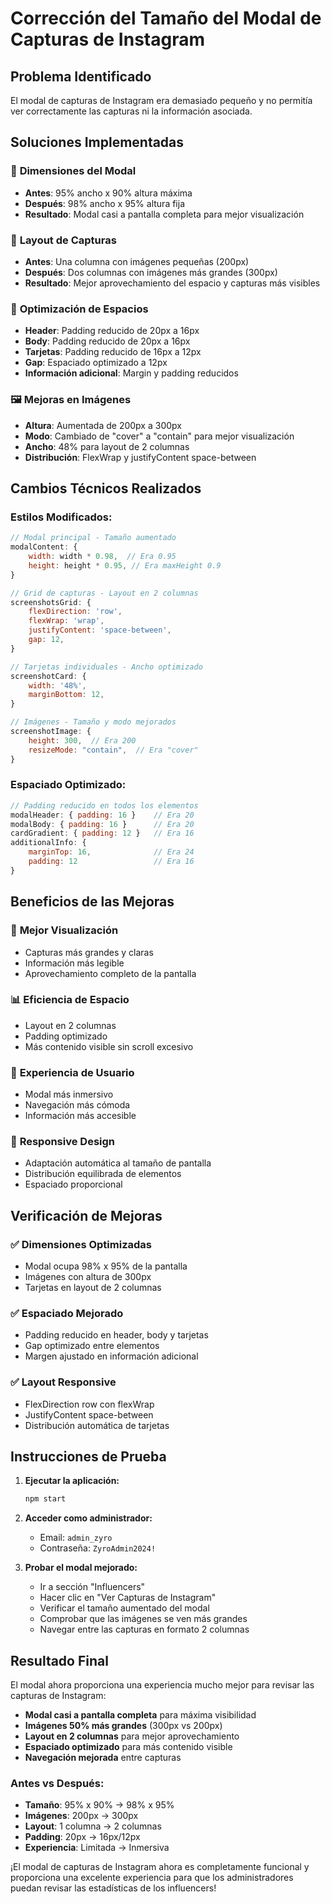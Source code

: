 # Corrección del Tamaño del Modal de Capturas de Instagram

## Problema Identificado
El modal de capturas de Instagram era demasiado pequeño y no permitía ver correctamente las capturas ni la información asociada.

## Soluciones Implementadas

### 🔧 **Dimensiones del Modal**
- **Antes**: 95% ancho x 90% altura máxima
- **Después**: 98% ancho x 95% altura fija
- **Resultado**: Modal casi a pantalla completa para mejor visualización

### 📱 **Layout de Capturas**
- **Antes**: Una columna con imágenes pequeñas (200px)
- **Después**: Dos columnas con imágenes más grandes (300px)
- **Resultado**: Mejor aprovechamiento del espacio y capturas más visibles

### 🎨 **Optimización de Espacios**
- **Header**: Padding reducido de 20px a 16px
- **Body**: Padding reducido de 20px a 16px  
- **Tarjetas**: Padding reducido de 16px a 12px
- **Gap**: Espaciado optimizado a 12px
- **Información adicional**: Margin y padding reducidos

### 🖼️ **Mejoras en Imágenes**
- **Altura**: Aumentada de 200px a 300px
- **Modo**: Cambiado de "cover" a "contain" para mejor visualización
- **Ancho**: 48% para layout de 2 columnas
- **Distribución**: FlexWrap y justifyContent space-between

## Cambios Técnicos Realizados

### Estilos Modificados:

```javascript
// Modal principal - Tamaño aumentado
modalContent: {
    width: width * 0.98,  // Era 0.95
    height: height * 0.95, // Era maxHeight 0.9
}

// Grid de capturas - Layout en 2 columnas
screenshotsGrid: {
    flexDirection: 'row',
    flexWrap: 'wrap',
    justifyContent: 'space-between',
    gap: 12,
}

// Tarjetas individuales - Ancho optimizado
screenshotCard: {
    width: '48%',
    marginBottom: 12,
}

// Imágenes - Tamaño y modo mejorados
screenshotImage: {
    height: 300,  // Era 200
    resizeMode: "contain",  // Era "cover"
}
```

### Espaciado Optimizado:

```javascript
// Padding reducido en todos los elementos
modalHeader: { padding: 16 }    // Era 20
modalBody: { padding: 16 }      // Era 20
cardGradient: { padding: 12 }   // Era 16
additionalInfo: { 
    marginTop: 16,              // Era 24
    padding: 12                 // Era 16
}
```

## Beneficios de las Mejoras

### 👀 **Mejor Visualización**
- Capturas más grandes y claras
- Información más legible
- Aprovechamiento completo de la pantalla

### 📊 **Eficiencia de Espacio**
- Layout en 2 columnas
- Padding optimizado
- Más contenido visible sin scroll excesivo

### 🎯 **Experiencia de Usuario**
- Modal más inmersivo
- Navegación más cómoda
- Información más accesible

### 📱 **Responsive Design**
- Adaptación automática al tamaño de pantalla
- Distribución equilibrada de elementos
- Espaciado proporcional

## Verificación de Mejoras

### ✅ **Dimensiones Optimizadas**
- Modal ocupa 98% x 95% de la pantalla
- Imágenes con altura de 300px
- Tarjetas en layout de 2 columnas

### ✅ **Espaciado Mejorado**
- Padding reducido en header, body y tarjetas
- Gap optimizado entre elementos
- Margen ajustado en información adicional

### ✅ **Layout Responsive**
- FlexDirection row con flexWrap
- JustifyContent space-between
- Distribución automática de tarjetas

## Instrucciones de Prueba

1. **Ejecutar la aplicación:**
   ```bash
   npm start
   ```

2. **Acceder como administrador:**
   - Email: `admin_zyro`
   - Contraseña: `ZyroAdmin2024!`

3. **Probar el modal mejorado:**
   - Ir a sección "Influencers"
   - Hacer clic en "Ver Capturas de Instagram"
   - Verificar el tamaño aumentado del modal
   - Comprobar que las imágenes se ven más grandes
   - Navegar entre las capturas en formato 2 columnas

## Resultado Final

El modal ahora proporciona una experiencia mucho mejor para revisar las capturas de Instagram:

- **Modal casi a pantalla completa** para máxima visibilidad
- **Imágenes 50% más grandes** (300px vs 200px)
- **Layout en 2 columnas** para mejor aprovechamiento
- **Espaciado optimizado** para más contenido visible
- **Navegación mejorada** entre capturas

### Antes vs Después:
- **Tamaño**: 95% x 90% → 98% x 95%
- **Imágenes**: 200px → 300px
- **Layout**: 1 columna → 2 columnas
- **Padding**: 20px → 16px/12px
- **Experiencia**: Limitada → Inmersiva

¡El modal de capturas de Instagram ahora es completamente funcional y proporciona una excelente experiencia para que los administradores puedan revisar las estadísticas de los influencers!